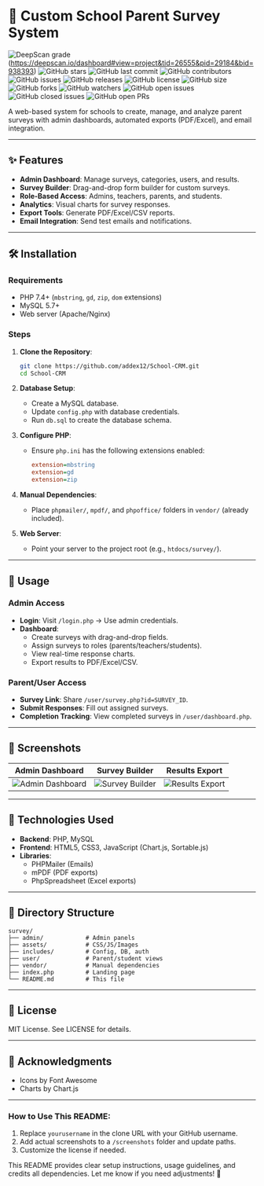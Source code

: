 # 🏫 Custom School Parent Survey System
![DeepScan grade](https://deepscan.io/api/teams/26555/projects/29184/branches/938393/badge/grade.svg)
(https://deepscan.io/dashboard#view=project&tid=26555&pid=29184&bid=938393)
![GitHub stars](https://img.shields.io/github/stars/addex12/School-CRM.png)
![GitHub last commit](https://img.shields.io/github/last-commit/addex12/School-CRM.png)
![GitHub contributors](https://img.shields.io/github/contributors/addex12/School-CRM.png)
![GitHub issues](https://img.shields.io/github/issues/addex12/School-CRM.png)
![GitHub releases](https://img.shields.io/github/releases/addex12/School-CRM.png)
![GitHub license](https://img.shields.io/github/license/addex12/School-CRM.png)
![GitHub size](https://img.shields.io/github/size/addex12/School-CRM.png)
![GitHub forks](https://img.shields.io/github/forks/addex12/School-CRM.png)
![GitHub watchers](https://img.shields.io/github/watchers/addex12/School-CRM.png)
![GitHub open issues](https://img.shields.io/github/issues-pr/addex12/School-CRM.png)
![GitHub closed issues](https://img.shields.io/github/issues-closed/addex12/School-CRM.png)
![GitHub open PRs](https://img.shields.io/github/issues-pr-closed/addex12/School-CRM.png)
   
A web-based system for schools to create, manage, and analyze parent surveys with admin dashboards, automated exports (PDF/Excel), and email integration.

---

## ✨ Features
- **Admin Dashboard**: Manage surveys, categories, users, and results.
- **Survey Builder**: Drag-and-drop form builder for custom surveys.
- **Role-Based Access**: Admins, teachers, parents, and students.
- **Analytics**: Visual charts for survey responses.
- **Export Tools**: Generate PDF/Excel/CSV reports.
- **Email Integration**: Send test emails and notifications.

---

## 🛠️ Installation

### Requirements
- PHP 7.4+ (`mbstring`, `gd`, `zip`, `dom` extensions)
- MySQL 5.7+
- Web server (Apache/Nginx)

### Steps
1. **Clone the Repository**:
   ```bash
   git clone https://github.com/addex12/School-CRM.git
   cd School-CRM


2. **Database Setup**: 
   - Create a MySQL database.
   - Update `config.php` with database credentials.
   - Run `db.sql` to create the database schema.
   

3. **Configure PHP**:
   - Ensure `php.ini` has the following extensions enabled:
     ```ini
     extension=mbstring
     extension=gd
     extension=zip
     ```

4. **Manual Dependencies**:
   - Place `phpmailer/`, `mpdf/`, and `phpoffice/` folders in `vendor/` (already included).

5. **Web Server**:
   - Point your server to the project root (e.g., `htdocs/survey/`).

---

## 🚀 Usage

### Admin Access

- **Login**: Visit `/login.php` → Use admin credentials.
- **Dashboard**:
  - Create surveys with drag-and-drop fields.
  - Assign surveys to roles (parents/teachers/students).
  - View real-time response charts.
  - Export results to PDF/Excel/CSV.

### Parent/User Access

- **Survey Link**: Share `/user/survey.php?id=SURVEY_ID`.
- **Submit Responses**: Fill out assigned surveys.
- **Completion Tracking**: View completed surveys in `/user/dashboard.php`.

---

## 📸 Screenshots

| Admin Dashboard | Survey Builder | Results Export |
|-----------------|----------------|----------------|
| ![Admin Dashboard](screenshots/admin_dashboard.png) | ![Survey Builder](screenshots/survey_builder.png) | ![Results Export](screenshots/results_export.png) |

---

## 🧰 Technologies Used

- **Backend**: PHP, MySQL
- **Frontend**: HTML5, CSS3, JavaScript (Chart.js, Sortable.js)
- **Libraries**:
  - PHPMailer (Emails)
  - mPDF (PDF exports)
  - PhpSpreadsheet (Excel exports)

---

## 📂 Directory Structure

```
survey/
├── admin/            # Admin panels
├── assets/           # CSS/JS/Images
├── includes/         # Config, DB, auth
├── user/             # Parent/student views
├── vendor/           # Manual dependencies
├── index.php         # Landing page
└── README.md         # This file
```

---

## 📜 License

MIT License. See LICENSE for details.

---

## 🙏 Acknowledgments

- Icons by Font Awesome
- Charts by Chart.js

---

### How to Use This README:
1. Replace `yourusername` in the clone URL with your GitHub username.
2. Add actual screenshots to a `/screenshots` folder and update paths.
3. Customize the license if needed.

This README provides clear setup instructions, usage guidelines, and credits all dependencies. Let me know if you need adjustments! 🚀
<script src="https://platform.linkedin.com/badges/js/profile.js" async defer type="text/javascript"></script>